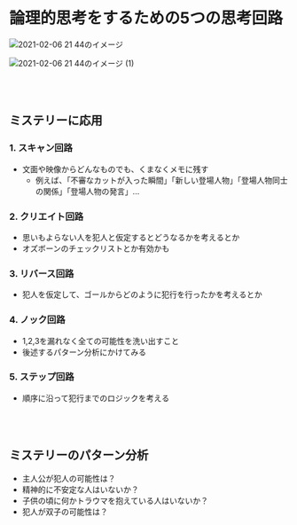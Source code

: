 # 論理的思考をするための5つの思考回路

![2021-02-06 21 44のイメージ](https://user-images.githubusercontent.com/53253817/107118572-25fb3c00-68c5-11eb-828c-aaee2ac8f261.jpeg)

![2021-02-06 21 44のイメージ (1)](https://user-images.githubusercontent.com/53253817/107118573-272c6900-68c5-11eb-985b-10f405c2b926.jpeg)

<br></br>

## ミステリーに応用
### 1. スキャン回路
- 文面や映像からどんなものでも、くまなくメモに残す
  - 例えば、「不審なカットが入った瞬間」「新しい登場人物」「登場人物同士の関係」「登場人物の発言」...
### 2. クリエイト回路
- 思いもよらない人を犯人と仮定するとどうなるかを考えるとか
- オズボーンのチェックリストとか有効かも
### 3. リバース回路
- 犯人を仮定して、ゴールからどのように犯行を行ったかを考えるとか
### 4. ノック回路
- 1,2,3を漏れなく全ての可能性を洗い出すこと
- 後述するパターン分析にかけてみる
### 5. ステップ回路
- 順序に沿って犯行までのロジックを考える

<br></br>

## ミステリーのパターン分析
- 主人公が犯人の可能性は？
- 精神的に不安定な人はいないか？
- 子供の頃に何かトラウマを抱えている人はいないか？
- 犯人が双子の可能性は？
